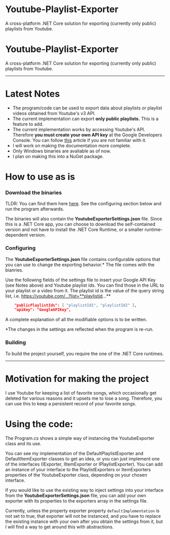 # Youtube-Playlist-Exporter
A cross-platform .NET Core solution for exporting (currently only public) playlists from Youtube.
# Youtube-Playlist-Exporter
A cross-platform .NET Core solution for exporting (currently only public) playlists from Youtube.

---

# Latest Notes
- The program/code can be used to export data about playlists or playlist videos obtained from Youtube's v3 API.
- The current implementation can export **only public playlists.** This is a feature to add. 
- The current implementation works by accessing Youtube's API. Therefore **you must create your own API key** at the Google Developers Console. You can follow [this](https://developers.google.com/youtube/v3/getting-started) article if you are not familiar with it.
- I will work on making the documentation more complete.
- Only Windows binaries are avaliable as of now.
- I plan on making this into a NuGet package.

# How to use as is

### Download the binaries 
TLDR: You can find them here [here](https://github.com/niko-la-petrovic/Youtube-Playlist-Exporter/releases). See the configuring section below and run the program afterwards.

 The binaries will also contain the **YoutubeExporterSettings.json** file. Since this is a .NET Core app, you can choose to download the self-contained version and not have to install the .NET Core Runtime, or a smaller runtime-dependent version. 
### Configuring
The **YoutubeExporterSettings.json** file contains configurable options that you can use to change the exporting behavior.* The file comes with the bianries.

Use the following fields of the settings file to insert your Google API Key (see Notes above) and Youtube playlist ids. You can find those in the URL to your playlist or a video from it. The playlist id is the value of the query string list, i.e. https://youtube.com/...?list=**playlistid...**
```json 
    "publicPlaylistIds": [ "playlistId1", "playlistId2" ],
    "apiKey": "GoogleAPIKey",
```

A complete explanation of all the modifiable options is to be written.

*The changes in the settings are reflected when the program is re-run.
### Building

To build the project yourself, you require the one of the .NET Core runtimes.

---

# Motivation for making the project

I use Youtube for keeping a list of favorite songs, which occasionally get deleted for various reasons and it upsets me to lose a song. Therefore, you can use this to keep a persistent record of your favorite songs.


# Using the code:

The Program.cs shows a simple way of instancing the YoutubeExporter class and its use.

You can see my implementation of the DefaultPlaylistExporter and DefaultItemExporter classes to get an idea, or you can just implement one of the interfaces (IExporter, IItemExporter or IPlaylistExporter). You can add an instance of your interface to the PlaylistExporters or ItemExporters properties of the YoutubeExporter class, depending on your chosen interface. 


If you would like to use the existing way to inject settings into your interface from the **YoutubeExporterSettings.json** file, you can add your own exporter with its properties to the exporters array in the settings file.

Currently, unless the property exporter property `defaultImplementation` is not set to true, that exporter will not be instanced, and you have to replace the existing instance with your own after you obtain the settings from it, but I will find a way to get around this with abstractions.
